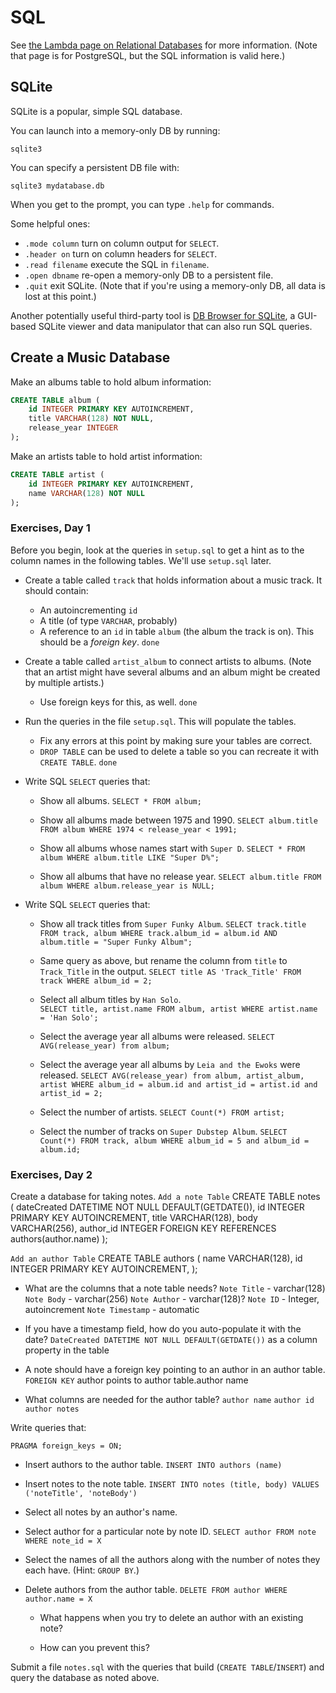 # SQL

See [the Lambda page on Relational
Databases](https://github.com/LambdaSchool/Relational-Databases) for more
information. (Note that page is for PostgreSQL, but the SQL information is valid
here.)

## SQLite

SQLite is a popular, simple SQL database.

You can launch into a memory-only DB by running:

```
sqlite3
```

You can specify a persistent DB file with:

```
sqlite3 mydatabase.db
```

When you get to the prompt, you can type `.help` for commands.

Some helpful ones:

* `.mode column` turn on column output for `SELECT`.
* `.header on` turn on column headers for `SELECT`.
* `.read filename` execute the SQL in `filename`.
* `.open dbname` re-open a memory-only DB to a persistent file.
* `.quit` exit SQLite. (Note that if you're using a memory-only DB, all
  data is lost at this point.)

Another potentially useful third-party tool is [DB Browser for
SQLite](https://sqlitebrowser.org/), a GUI-based SQLite viewer and data
manipulator that can also run SQL queries.


## Create a Music Database

Make an albums table to hold album information:

```sql
CREATE TABLE album (
    id INTEGER PRIMARY KEY AUTOINCREMENT,
    title VARCHAR(128) NOT NULL,
    release_year INTEGER
);
```

Make an artists table to hold artist information:

```sql
CREATE TABLE artist (
    id INTEGER PRIMARY KEY AUTOINCREMENT,
    name VARCHAR(128) NOT NULL
);
```


### Exercises, Day 1

Before you begin, look at the queries in `setup.sql` to get a hint as to the
column names in the following tables. We'll use `setup.sql` later.

* Create a table called `track` that holds information about a music track. It should contain:
  * An autoincrementing `id`
  * A title (of type `VARCHAR`, probably)
  * A reference to an `id` in table `album` (the album the track is on). This
    should be a _foreign key_.
`done`

* Create a table called `artist_album` to connect artists to albums. (Note that
  an artist might have several albums and an album might be created by multiple
  artists.)
  * Use foreign keys for this, as well.
`done`
 
* Run the queries in the file `setup.sql`. This will populate the tables.
  * Fix any errors at this point by making sure your tables are correct.
  * `DROP TABLE` can be used to delete a table so you can recreate it with
    `CREATE TABLE`.
`done`

* Write SQL `SELECT` queries that:
  * Show all albums.
  `SELECT * FROM album;`

  * Show all albums made between 1975 and 1990.
  `SELECT album.title FROM album WHERE 1974 < release_year < 1991;`

  * Show all albums whose names start with `Super D`.
  `SELECT * FROM album WHERE album.title LIKE "Super D%";`

  * Show all albums that have no release year.
  `SELECT album.title FROM album WHERE album.release_year is NULL;`

* Write SQL `SELECT` queries that:
  * Show all track titles from `Super Funky Album`.
  `SELECT track.title FROM track, album WHERE track.album_id = album.id AND album.title = "Super Funky Album";`

  * Same query as above, but rename the column from `title` to `Track_Title` in
    the output.
    `SELECT title AS 'Track_Title' FROM track WHERE album_id = 2;`

  * Select all album titles by `Han Solo`.  
    `SELECT title, artist.name FROM album, artist WHERE artist.name = 'Han Solo';`
  
  * Select the average year all albums were released.
    `SELECT AVG(release_year) from album;`
  
  * Select the average year all albums by `Leia and the Ewoks` were released.
  `SELECT AVG(release_year) from album, artist_album, artist WHERE album_id = album.id and artist_id = artist.id and artist_id = 2;`

  * Select the number of artists.
    `SELECT Count(*) FROM artist;`
  
  * Select the number of tracks on `Super Dubstep Album`.
    `SELECT Count(*) FROM track, album WHERE album_id = 5 and album_id = album.id;`
    
### Exercises, Day 2

Create a database for taking notes.
  `Add a note Table`
      CREATE TABLE notes (
        dateCreated DATETIME NOT NULL DEFAULT(GETDATE()),
        id INTEGER PRIMARY KEY AUTOINCREMENT,
        title VARCHAR(128),
        body VARCHAR(256),
        author_id INTEGER FOREIGN KEY REFERENCES authors(author.name)
      );
  
  `Add an author Table`
      CREATE TABLE authors (
        name VARCHAR(128),
        id INTEGER PRIMARY KEY AUTOINCREMENT,
      );

* What are the columns that a note table needs?
  `Note Title` - varchar(128)
  `Note Body` - varchar(256)
  `Note Author` - varchar(128)?
  `Note ID` - Integer, autoincrement
  `Note Timestamp` - automatic

* If you have a timestamp field, how do you auto-populate it with the date?
  `DateCreated DATETIME NOT NULL DEFAULT(GETDATE())` as a column property in the table

* A note should have a foreign key pointing to an author in an author table.
  `FOREIGN KEY` 
  author points to author table.author name

* What columns are needed for the author table?
  `author name`
  `author id`
  `author notes`

Write queries that:

`PRAGMA foreign_keys = ON;`
* Insert authors to the author table.
  `INSERT INTO authors (name)`

* Insert notes to the note table.
  `INSERT INTO notes (title, body) VALUES ('noteTitle', 'noteBody')`

* Select all notes by an author's name.
  <!-- `SELECT notes FROM notes WHERE author_id = author -->

* Select author for a particular note by note ID.
  `SELECT author FROM note WHERE note_id = X`

* Select the names of all the authors along with the number of notes they each have. (Hint: `GROUP BY`.)
  

* Delete authors from the author table.
  `DELETE FROM author WHERE author.name = X`

  * What happens when you try to delete an author with an existing note?
  
  * How can you prevent this?

Submit a file `notes.sql` with the queries that build (`CREATE TABLE`/`INSERT`)
and query the database as noted above.

